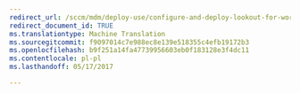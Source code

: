 ```yaml
---
redirect_url: /sccm/mdm/deploy-use/configure-and-deploy-lookout-for-work-apps
redirect_document_id: TRUE
ms.translationtype: Machine Translation
ms.sourcegitcommit: f9097014c7e988ec8e139e518355c4efb19172b3
ms.openlocfilehash: b9f251a14fa47739956603eb0f183128e3f4dc11
ms.contentlocale: pl-pl
ms.lasthandoff: 05/17/2017

---
```


